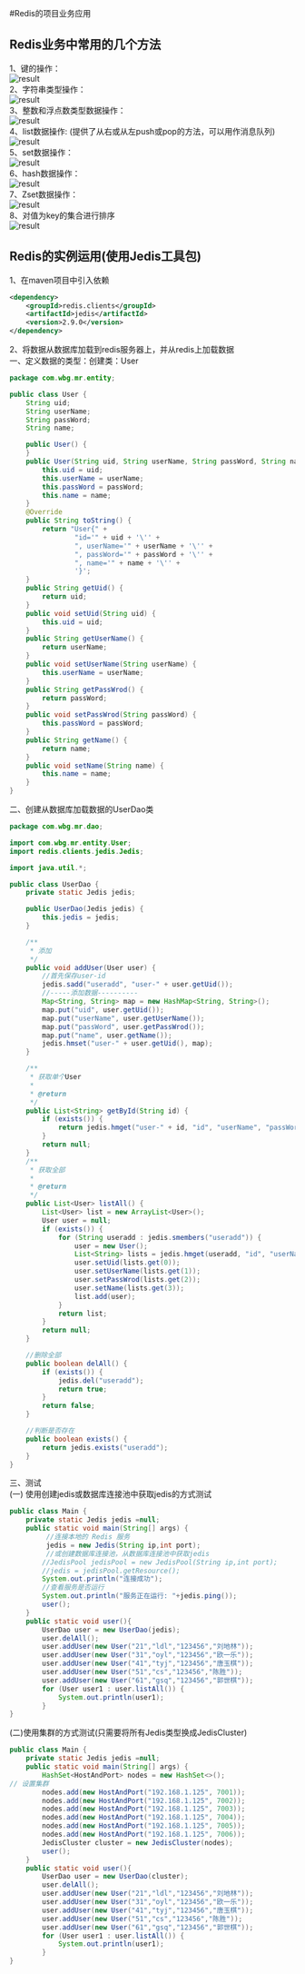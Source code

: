 #Redis的项目业务应用
## Redis业务中常用的几个方法   
1、键的操作：   
![result](https://static01.imgkr.com/temp/2dcfbe545a684ad1984bdece78b86030.png)  
2、字符串类型操作：  
![result](https://static01.imgkr.com/temp/be88bfd751a84d68901260d3406879e5.png)  
3、整数和浮点数类型数据操作：  
![result](https://static01.imgkr.com/temp/bdbcaf74328646daa81fb035acf77d84.png)  
4、list数据操作: (提供了从右或从左push或pop的方法，可以用作消息队列) 
![result](https://static01.imgkr.com/temp/a3af50e292c04a03aa603d8ebfdadf0f.png)   
5、set数据操作：  
![result](https://static01.imgkr.com/temp/0c53d69b177c4e72af9c116ca398c9bd.png)  
6、hash数据操作：  
![result](https://static01.imgkr.com/temp/906e706731734cc9882731e0300ec807.png)  
7、Zset数据操作：  
![result](https://static01.imgkr.com/temp/f455e391537e4964b19453b1abdc9ab0.png)  
8、对值为key的集合进行排序  
![result](https://static01.imgkr.com/temp/56ee976b3a3847a0ba8e6942d091cce4.png)  

## Redis的实例运用(使用Jedis工具包)  
1、在maven项目中引入依赖  
```xml
<dependency>
    <groupId>redis.clients</groupId>
    <artifactId>jedis</artifactId>
    <version>2.9.0</version>
</dependency>
```  
2、将数据从数据库加载到redis服务器上，并从redis上加载数据  
一、定义数据的类型：创建类：User  
```java
package com.wbg.mr.entity;

public class User {
    String uid;
    String userName;
    String passWord;
    String name;

    public User() {
    }
    public User(String uid, String userName, String passWord, String name) {
        this.uid = uid;
        this.userName = userName;
        this.passWord = passWord;
        this.name = name;
    }
    @Override
    public String toString() {
        return "User{" +
                "id='" + uid + '\'' +
                ", userName='" + userName + '\'' +
                ", passWord='" + passWord + '\'' +
                ", name='" + name + '\'' +
                '}';
    }
    public String getUid() {
        return uid;
    }
    public void setUid(String uid) {
        this.uid = uid;
    }
    public String getUserName() {
        return userName;
    }
    public void setUserName(String userName) {
        this.userName = userName;
    }
    public String getPassWrod() {
        return passWord;
    }
    public void setPassWrod(String passWord) {
        this.passWord = passWord;
    }
    public String getName() {
        return name;
    }
    public void setName(String name) {
        this.name = name;
    }
}
```
二、创建从数据库加载数据的UserDao类  
```java
package com.wbg.mr.dao;

import com.wbg.mr.entity.User;
import redis.clients.jedis.Jedis;

import java.util.*;

public class UserDao {
    private static Jedis jedis;

    public UserDao(Jedis jedis) {
        this.jedis = jedis;
    }

    /**
     * 添加
     */
    public void addUser(User user) {
        //首先保存user-id
        jedis.sadd("useradd", "user-" + user.getUid());
        //-----添加数据----------
        Map<String, String> map = new HashMap<String, String>();
        map.put("uid", user.getUid());
        map.put("userName", user.getUserName());
        map.put("passWord", user.getPassWrod());
        map.put("name", user.getName());
        jedis.hmset("user-" + user.getUid(), map);
    }

    /**
     * 获取单个User
     *
     * @return
     */
    public List<String> getById(String id) {
        if (exists()) {
            return jedis.hmget("user-" + id, "id", "userName", "passWord", "name");
        }
        return null;
    }
    /**
     * 获取全部
     *
     * @return
     */
    public List<User> listAll() {
        List<User> list = new ArrayList<User>();
        User user = null;
        if (exists()) {
            for (String useradd : jedis.smembers("useradd")) {
                user = new User();
                List<String> lists = jedis.hmget(useradd, "id", "userName", "passWord", "name");
                user.setUid(lists.get(0));
                user.setUserName(lists.get(1));
                user.setPassWrod(lists.get(2));
                user.setName(lists.get(3));
                list.add(user);
            }
            return list;
        }
        return null;
    }

    //删除全部
    public boolean delAll() {
        if (exists()) {
            jedis.del("useradd");
            return true;
        }
        return false;
    }

    //判断是否存在
    public boolean exists() {
        return jedis.exists("useradd");
    }
}
```  
三、测试    
(一) 使用创建jedis或数据库连接池中获取jedis的方式测试
```java
public class Main {
    private static Jedis jedis =null;
    public static void main(String[] args) {
         //连接本地的 Redis 服务
         jedis = new Jedis(String ip,int port);
         //或创建数据库连接池，从数据库连接池中获取jedis 
        //JedisPool jedisPool = new JedisPool(String ip,int port);  
        //jedis = jedisPool.getResource();
        System.out.println("连接成功");
        //查看服务是否运行
        System.out.println("服务正在运行: "+jedis.ping());
        user();
    }
    public static void user(){
        UserDao user = new UserDao(jedis);
        user.delAll();
        user.addUser(new User("21","ldl","123456","刘地林"));
        user.addUser(new User("31","oyl","123456","欧一乐"));
        user.addUser(new User("41","tyj","123456","唐玉棋"));
        user.addUser(new User("51","cs","123456","陈胜"));
        user.addUser(new User("61","gsq","123456","郭世棋"));
        for (User user1 : user.listAll()) {
            System.out.println(user1);
        }
}
```  
(二)使用集群的方式测试(只需要将所有Jedis类型换成JedisCluster)    
```java
public class Main {
    private static Jedis jedis =null;
    public static void main(String[] args) {
        HashSet<HostAndPort> nodes = new HashSet<>();
// 设置集群
        nodes.add(new HostAndPort("192.168.1.125", 7001));
        nodes.add(new HostAndPort("192.168.1.125", 7002));
        nodes.add(new HostAndPort("192.168.1.125", 7003));
        nodes.add(new HostAndPort("192.168.1.125", 7004));
        nodes.add(new HostAndPort("192.168.1.125", 7005));
        nodes.add(new HostAndPort("192.168.1.125", 7006));
        JedisCluster cluster = new JedisCluster(nodes);
        user();
    }
    public static void user(){
        UserDao user = new UserDao(cluster);
        user.delAll();
        user.addUser(new User("21","ldl","123456","刘地林"));
        user.addUser(new User("31","oyl","123456","欧一乐"));
        user.addUser(new User("41","tyj","123456","唐玉棋"));
        user.addUser(new User("51","cs","123456","陈胜"));
        user.addUser(new User("61","gsq","123456","郭世棋"));
        for (User user1 : user.listAll()) {
            System.out.println(user1);
        }
}
```

